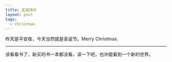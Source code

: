 ```yaml
---
title: 圣诞快乐
layout: post
tags:
  - christmas
---
```


昨天是平安夜，今天当然就是圣诞节。Merry Christmas.

---
该看看书了，新买的书一本都没看，读一下吧，也许能看到一个新的世界。
